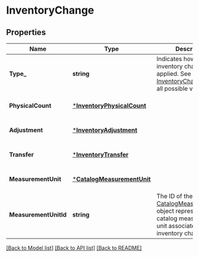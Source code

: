 # InventoryChange

## Properties
Name | Type | Description | Notes
------------ | ------------- | ------------- | -------------
**Type_** | **string** | Indicates how the inventory change is applied. See [InventoryChangeType](https://developer.squareup.com/reference/square_2024-01-18/enums/InventoryChangeType) for all possible values. | [optional] [default to null]
**PhysicalCount** | [***InventoryPhysicalCount**](InventoryPhysicalCount.md) |  | [optional] [default to null]
**Adjustment** | [***InventoryAdjustment**](InventoryAdjustment.md) |  | [optional] [default to null]
**Transfer** | [***InventoryTransfer**](InventoryTransfer.md) |  | [optional] [default to null]
**MeasurementUnit** | [***CatalogMeasurementUnit**](CatalogMeasurementUnit.md) |  | [optional] [default to null]
**MeasurementUnitId** | **string** | The ID of the [CatalogMeasurementUnit](https://developer.squareup.com/reference/square_2024-01-18/objects/CatalogMeasurementUnit) object representing the catalog measurement unit associated with the inventory change. | [optional] [default to null]

[[Back to Model list]](../README.md#documentation-for-models) [[Back to API list]](../README.md#documentation-for-api-endpoints) [[Back to README]](../README.md)

